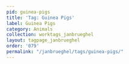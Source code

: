 ```yaml
---
pid: guinea-pigs
title: 'Tag: Guinea Pigs'
label: Guinea Pigs
category: Animals
collection: worktags_janbrueghel
layout: tagpage_janbrueghel
order: '079'
permalink: "/janbrueghel/tags/guinea-pigs/"
---
```

